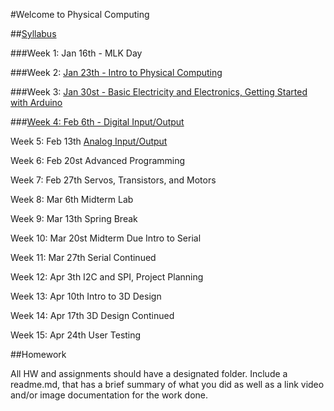 #Welcome to Physical Computing

##[Syllabus](https://github.com/zevenrodriguez/CIM542-642/blob/master/files/CIM542-642-S17-Physical%20Computing.pdf)

###Week 1: Jan 16th - MLK Day

###Week 2: [Jan 23th - Intro to Physical Computing](https://github.com/zevenrodriguez/CIM542-642/tree/master/week1)

###Week 3: [Jan 30st - Basic Electricity and Electronics, Getting Started with Arduino](https://github.com/zevenrodriguez/CIM542-642/tree/master/week2)

###[Week 4: Feb 6th - Digital Input/Output](https://github.com/zevenrodriguez/CIM542-642/tree/master/week4)

Week 5: Feb 13th 
[Analog Input/Output](https://github.com/zevenrodriguez/CIM542-642/tree/master/week5)

Week 6: Feb 20st 
Advanced Programming

Week 7: Feb 27th 
Servos, Transistors, and Motors

Week 8: Mar 6th 
Midterm Lab

Week 9: Mar 13th 
Spring Break

Week 10: Mar 20st 
Midterm Due
Intro to Serial

Week 11: Mar 27th 
Serial Continued

Week 12: Apr 3th 
I2C and SPI, Project Planning

Week 13: Apr 10th 
Intro to 3D Design

Week 14: Apr 17th 
3D Design Continued

Week 15: Apr 24th 
User Testing

##Homework

All HW and assignments should have a designated folder. Include a readme.md, that has a brief summary of what you did as well as a link video and/or image documentation for the work done.
